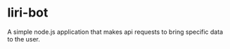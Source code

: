 # liri-bot
A simple node.js application that makes api requests to bring specific data to the user.
